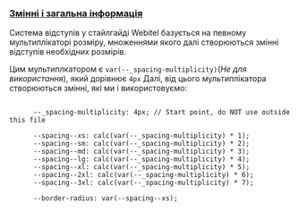### [Змінні і загальна інформація](#general)

Система відступів у стайлгайді Webitel базується на певному мультиплікаторі розміру,
множеннями якого далі створюються змінні відступів необхідних розмірів.

Цим мультиплкатором є <code>var(--_spacing-multiplicity)</code>(<i>Не для використання</i>),
який дорівнює <code>4px</code>
Далі, від цього мультиплікатора створюються змінні, які ми і використовуємо:

<pre class="language-css"><code>
      --_spacing-multiplicity: 4px; // Start point, do NOT use outside this file

      --spacing--xs: calc(var(--_spacing-multiplicity) * 1);
      --spacing--sm: calc(var(--_spacing-multiplicity) * 2);
      --spacing--md: calc(var(--_spacing-multiplicity) * 3);
      --spacing--lg: calc(var(--_spacing-multiplicity) * 4);
      --spacing--xl: calc(var(--_spacing-multiplicity) * 5);
      --spacing--2xl: calc(var(--_spacing-multiplicity) * 6);
      --spacing--3xl: calc(var(--_spacing-multiplicity) * 7);

      --border-radius: var(--spacing--xs);
</code></pre>

